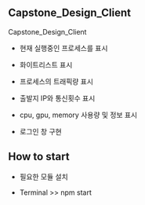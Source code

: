## Capstone_Design_Client

Capstone_Design_Client

 - 현재 실행중인 프로세스를 표시

 - 화이트리스트 표시

 - 프로세스의 트래픽량 표시

 - 출발지 IP와 통신횟수 표시

 - cpu, gpu, memory 사용량 및 정보 표시

 - 로그인 창 구현


## How to start

 - 필요한 모듈 설치

 - Terminal >> npm start
